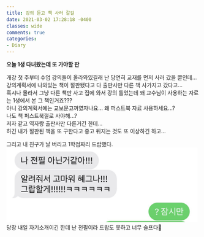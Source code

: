 ```yaml
---
title: 강의 듣고 책 사러 갈걸
date: 2021-03-02 17:28:18 -0400
classes: wide
comments: true
categories:
- Diary
---
```

**오늘 1생 다녀왔는데 또 가야할 판**

개강 첫 주부터 수업 강의들이 올라와있길래 난 당연히 교재를 먼저 사러 갔을 뿐인데...   
강의계획서에 나와있는 책이 절판됐다고 다 출판사만 다른 책 사가지고 갔다고...   
혹시나 몰라서 그냥 다른 책만 사고 집에 와서 강의 틀었는데 왜 교수님이 사용하는 자료는 1생에서 본 그 책인거죠???   
아니 강의계획서에는 교보문고꺼였자나요... 왜 퍼스트북 자료 사용하세요...?   
나도 책 퍼스트북껄로 사야해...?    
저자 같고 역자랑 출판사만 다른거긴 한데...   
하긴 내가 절판된 책을 또 구한다고 중고 뒤지는 것도 또 이상하긴 하고...

그리고 내 친구가 날 버리고 1학점짜리 드랍했다.   
<img src="/assets/images/photo/post9/post9_photo1.jpg" width="500px" alt="photo1">   
당장 내일 자기소개이긴 한데 난 전필이라 드랍도 못하고 너무 슬프다🥺
